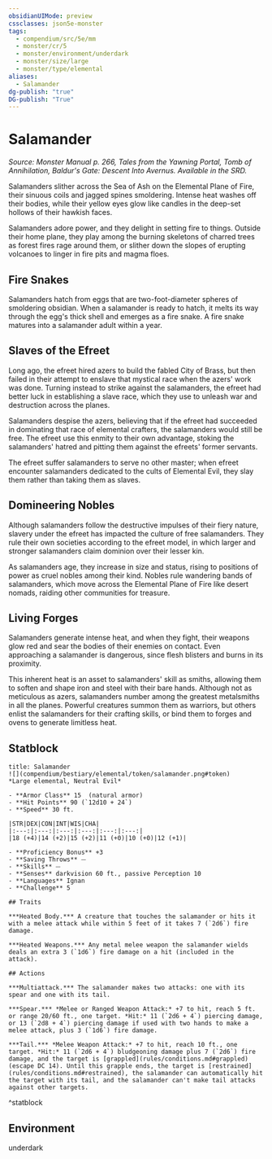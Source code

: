```yaml
---
obsidianUIMode: preview
cssclasses: json5e-monster
tags:
  - compendium/src/5e/mm
  - monster/cr/5
  - monster/environment/underdark
  - monster/size/large
  - monster/type/elemental
aliases:
  - Salamander
dg-publish: "true"
DG-publish: "True"
---
```

# Salamander
*Source: Monster Manual p. 266, Tales from the Yawning Portal, Tomb of Annihilation, Baldur's Gate: Descent Into Avernus. Available in the SRD.*  

Salamanders slither across the Sea of Ash on the Elemental Plane of Fire, their sinuous coils and jagged spines smoldering. Intense heat washes off their bodies, while their yellow eyes glow like candles in the deep-set hollows of their hawkish faces.

Salamanders adore power, and they delight in setting fire to things. Outside their home plane, they play among the burning skeletons of charred trees as forest fires rage around them, or slither down the slopes of erupting volcanoes to linger in fire pits and magma floes.

## Fire Snakes

Salamanders hatch from eggs that are two-foot-diameter spheres of smoldering obsidian. When a salamander is ready to hatch, it melts its way through the egg's thick shell and emerges as a fire snake. A fire snake matures into a salamander adult within a year.

## Slaves of the Efreet

Long ago, the efreet hired azers to build the fabled City of Brass, but then failed in their attempt to enslave that mystical race when the azers' work was done. Turning instead to strike against the salamanders, the efreet had better luck in establishing a slave race, which they use to unleash war and destruction across the planes.

Salamanders despise the azers, believing that if the efreet had succeeded in dominating that race of elemental crafters, the salamanders would still be free. The efreet use this enmity to their own advantage, stoking the salamanders' hatred and pitting them against the efreets' former servants.

The efreet suffer salamanders to serve no other master; when efreet encounter salamanders dedicated to the cults of Elemental Evil, they slay them rather than taking them as slaves.

## Domineering Nobles

Although salamanders follow the destructive impulses of their fiery nature, slavery under the efreet has impacted the culture of free salamanders. They rule their own societies according to the efreet model, in which larger and stronger salamanders claim dominion over their lesser kin.

As salamanders age, they increase in size and status, rising to positions of power as cruel nobles among their kind. Nobles rule wandering bands of salamanders, which move across the Elemental Plane of Fire like desert nomads, raiding other communities for treasure.

## Living Forges

Salamanders generate intense heat, and when they fight, their weapons glow red and sear the bodies of their enemies on contact. Even approaching a salamander is dangerous, since flesh blisters and burns in its proximity.

This inherent heat is an asset to salamanders' skill as smiths, allowing them to soften and shape iron and steel with their bare hands. Although not as meticulous as azers, salamanders number among the greatest metalsmiths in all the planes. Powerful creatures summon them as warriors, but others enlist the salamanders for their crafting skills, or bind them to forges and ovens to generate limitless heat.

## Statblock

```ad-statblock
title: Salamander
![](compendium/bestiary/elemental/token/salamander.png#token)
*Large elemental, Neutral Evil*

- **Armor Class** 15  (natural armor)
- **Hit Points** 90 (`12d10 + 24`)
- **Speed** 30 ft.

|STR|DEX|CON|INT|WIS|CHA|
|:---:|:---:|:---:|:---:|:---:|:---:|
|18 (+4)|14 (+2)|15 (+2)|11 (+0)|10 (+0)|12 (+1)|

- **Proficiency Bonus** +3
- **Saving Throws** ⏤
- **Skills** ⏤
- **Senses** darkvision 60 ft., passive Perception 10
- **Languages** Ignan
- **Challenge** 5

## Traits

***Heated Body.*** A creature that touches the salamander or hits it with a melee attack while within 5 feet of it takes 7 (`2d6`) fire damage.

***Heated Weapons.*** Any metal melee weapon the salamander wields deals an extra 3 (`1d6`) fire damage on a hit (included in the attack).

## Actions

***Multiattack.*** The salamander makes two attacks: one with its spear and one with its tail.

***Spear.*** *Melee or Ranged Weapon Attack:* +7 to hit, reach 5 ft. or range 20/60 ft., one target. *Hit:* 11 (`2d6 + 4`) piercing damage, or 13 (`2d8 + 4`) piercing damage if used with two hands to make a melee attack, plus 3 (`1d6`) fire damage.

***Tail.*** *Melee Weapon Attack:* +7 to hit, reach 10 ft., one target. *Hit:* 11 (`2d6 + 4`) bludgeoning damage plus 7 (`2d6`) fire damage, and the target is [grappled](rules/conditions.md#grappled) (escape DC 14). Until this grapple ends, the target is [restrained](rules/conditions.md#restrained), the salamander can automatically hit the target with its tail, and the salamander can't make tail attacks against other targets.
```
^statblock

## Environment

underdark